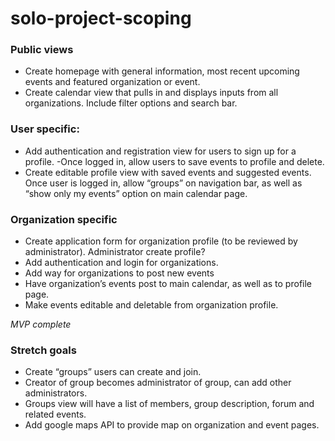 # solo-project-scoping

### Public views
 - Create homepage with general information, most recent upcoming events and featured organization or event.
- Create calendar view that pulls in and displays inputs from all organizations. Include filter options and search bar.

### User specific:
- Add authentication and registration view for users to sign up for a profile.
-Once logged in, allow users to save events to profile and delete.
- Create editable profile view with saved events and suggested events. Once user is logged in, allow “groups” on navigation bar, as well as “show only my events” option on main calendar page.


### Organization specific
- Create application form for organization profile (to be reviewed by administrator). Administrator create profile?
- Add authentication and login for organizations.
- Add way for organizations to post new events
- Have organization’s events post to main calendar, as well as to profile page.
- Make events editable and deletable from organization profile.

*MVP complete*

### Stretch goals
- Create “groups” users can create and join.
- Creator of group becomes administrator of group, can add other administrators.
- Groups view will have a list of members, group description, forum and related events.
- Add google maps API to provide map on organization and event pages.


